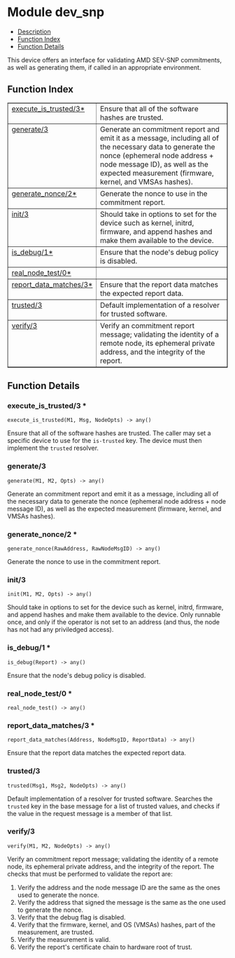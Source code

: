 

# Module dev_snp
* [Description](#description)
* [Function Index](#index)
* [Function Details](#functions)

This device offers an interface for validating AMD SEV-SNP commitments,
as well as generating them, if called in an appropriate environment.

<a name="index"></a>

## Function Index


<table width="100%" border="1" cellspacing="0" cellpadding="2" summary="function index"><tr><td valign="top"><a href="#execute_is_trusted-3">execute_is_trusted/3*</a></td><td>Ensure that all of the software hashes are trusted.</td></tr><tr><td valign="top"><a href="#generate-3">generate/3</a></td><td>Generate an commitment report and emit it as a message, including all of
the necessary data to generate the nonce (ephemeral node address + node
message ID), as well as the expected measurement (firmware, kernel, and VMSAs
hashes).</td></tr><tr><td valign="top"><a href="#generate_nonce-2">generate_nonce/2*</a></td><td>Generate the nonce to use in the commitment report.</td></tr><tr><td valign="top"><a href="#init-3">init/3</a></td><td>Should take in options to set for the device such as kernel, initrd, firmware,
and append hashes and make them available to the device.</td></tr><tr><td valign="top"><a href="#is_debug-1">is_debug/1*</a></td><td>Ensure that the node's debug policy is disabled.</td></tr><tr><td valign="top"><a href="#real_node_test-0">real_node_test/0*</a></td><td></td></tr><tr><td valign="top"><a href="#report_data_matches-3">report_data_matches/3*</a></td><td>Ensure that the report data matches the expected report data.</td></tr><tr><td valign="top"><a href="#trusted-3">trusted/3</a></td><td>Default implementation of a resolver for trusted software.</td></tr><tr><td valign="top"><a href="#verify-3">verify/3</a></td><td>Verify an commitment report message; validating the identity of a
remote node, its ephemeral private address, and the integrity of the report.</td></tr></table>


<a name="functions"></a>

## Function Details

<a name="execute_is_trusted-3"></a>

### execute_is_trusted/3 *

`execute_is_trusted(M1, Msg, NodeOpts) -> any()`

Ensure that all of the software hashes are trusted. The caller may set
a specific device to use for the `is-trusted` key. The device must then
implement the `trusted` resolver.

<a name="generate-3"></a>

### generate/3

`generate(M1, M2, Opts) -> any()`

Generate an commitment report and emit it as a message, including all of
the necessary data to generate the nonce (ephemeral node address + node
message ID), as well as the expected measurement (firmware, kernel, and VMSAs
hashes).

<a name="generate_nonce-2"></a>

### generate_nonce/2 *

`generate_nonce(RawAddress, RawNodeMsgID) -> any()`

Generate the nonce to use in the commitment report.

<a name="init-3"></a>

### init/3

`init(M1, M2, Opts) -> any()`

Should take in options to set for the device such as kernel, initrd, firmware,
and append hashes and make them available to the device. Only runnable once,
and only if the operator is not set to an address (and thus, the node has not
had any priviledged access).

<a name="is_debug-1"></a>

### is_debug/1 *

`is_debug(Report) -> any()`

Ensure that the node's debug policy is disabled.

<a name="real_node_test-0"></a>

### real_node_test/0 *

`real_node_test() -> any()`

<a name="report_data_matches-3"></a>

### report_data_matches/3 *

`report_data_matches(Address, NodeMsgID, ReportData) -> any()`

Ensure that the report data matches the expected report data.

<a name="trusted-3"></a>

### trusted/3

`trusted(Msg1, Msg2, NodeOpts) -> any()`

Default implementation of a resolver for trusted software. Searches the
`trusted` key in the base message for a list of trusted values, and checks
if the value in the request message is a member of that list.

<a name="verify-3"></a>

### verify/3

`verify(M1, M2, NodeOpts) -> any()`

Verify an commitment report message; validating the identity of a
remote node, its ephemeral private address, and the integrity of the report.
The checks that must be performed to validate the report are:
1. Verify the address and the node message ID are the same as the ones
used to generate the nonce.
2. Verify the address that signed the message is the same as the one used
to generate the nonce.
3. Verify that the debug flag is disabled.
4. Verify that the firmware, kernel, and OS (VMSAs) hashes, part of the
measurement, are trusted.
5. Verify the measurement is valid.
6. Verify the report's certificate chain to hardware root of trust.

